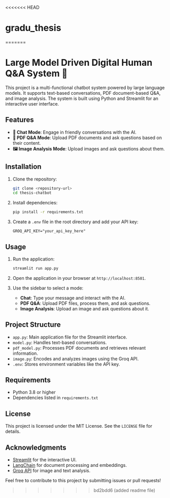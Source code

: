 <<<<<<< HEAD
# gradu_thesis
=======
# Large Model Driven Digital Human Q&A System 🤖

This project is a multi-functional chatbot system powered by large language models. It supports text-based conversations, PDF document-based Q&A, and image analysis. The system is built using Python and Streamlit for an interactive user interface.

## Features
- **💬 Chat Mode**: Engage in friendly conversations with the AI.
- **📄 PDF Q&A Mode**: Upload PDF documents and ask questions based on their content.
- **🖼️ Image Analysis Mode**: Upload images and ask questions about them.

## Installation
1. Clone the repository:
   ```bash
   git clone <repository-url>
   cd thesis-chatbot
   ```

2. Install dependencies:
   ```bash
   pip install -r requirements.txt
   ```

3. Create a `.env` file in the root directory and add your API key:
   ```properties
   GROQ_API_KEY="your_api_key_here"
   ```

## Usage
1. Run the application:
   ```bash
   streamlit run app.py
   ```

2. Open the application in your browser at `http://localhost:8501`.

3. Use the sidebar to select a mode:
   - **Chat**: Type your message and interact with the AI.
   - **PDF Q&A**: Upload PDF files, process them, and ask questions.
   - **Image Analysis**: Upload an image and ask questions about it.

## Project Structure
- `app.py`: Main application file for the Streamlit interface.
- `model.py`: Handles text-based conversations.
- `pdf_model.py`: Processes PDF documents and retrieves relevant information.
- `image.py`: Encodes and analyzes images using the Groq API.
- `.env`: Stores environment variables like the API key.

## Requirements
- Python 3.8 or higher
- Dependencies listed in `requirements.txt`

## License
This project is licensed under the MIT License. See the `LICENSE` file for details.

## Acknowledgments
- [Streamlit](https://streamlit.io/) for the interactive UI.
- [LangChain](https://langchain.com/) for document processing and embeddings.
- [Groq API](https://groq.com/) for image and text analysis.

Feel free to contribute to this project by submitting issues or pull requests!
>>>>>>> bd2bdd6 (added readme file)
